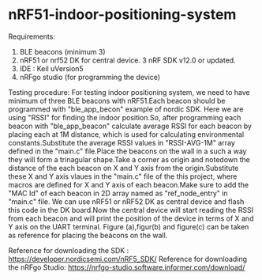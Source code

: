# nRF51-indoor-positioning-system

Requirements:
1. BLE beacons (minimum 3)
2. nRF51 or nrf52 DK for central device.
3 nRF SDK v12.0 or updated.
4. IDE : Keil uVersion5
5. nRFgo studio (for programming the device)

Testing procedure:
For testing indoor positioning system, we need to have minimum of three BLE beacons with nRF51.Each beacon should be programmed with "ble_app_becon" example of nordic SDK.
Here we are using "RSSI" for finding the indoor position.So, after programming each beacon with "ble_app_beacon" calculate average RSSI for each beacon by placing each at 1M distance, which is used for calculating environmental constants.Substitute the average RSSI values in "RSSI-AVG-1M" array defined in the "main.c" file.Place the beacons on the wall in a such a way they will form a trinagular shape.Take a corner as origin and notedown the distance of the each beacon on X and Y axis from the origin.Substitute these X and Y axis vlaues in the "main.c" file of the this project, where macros are defined for X and Y axis of each beacon.Make sure to add the "MAC Id" of each beacon in 2D array named as "ref_node_entry" in "main.c" file.
We can use nRF51 or nRF52 DK as central device and flash this code in the DK board.Now the central device will start reading the RSSI from each beacon and will print the position of the device in terms of X and Y axis on the UART terminal.
Figure (a),figur(b) and figure(c) can be taken as reference for placing the beacons on the wall. 

Reference for downloading the SDK :
https://developer.nordicsemi.com/nRF5_SDK/
Reference for downloading the nRFgo Studio:
https://nrfgo-studio.software.informer.com/download/
